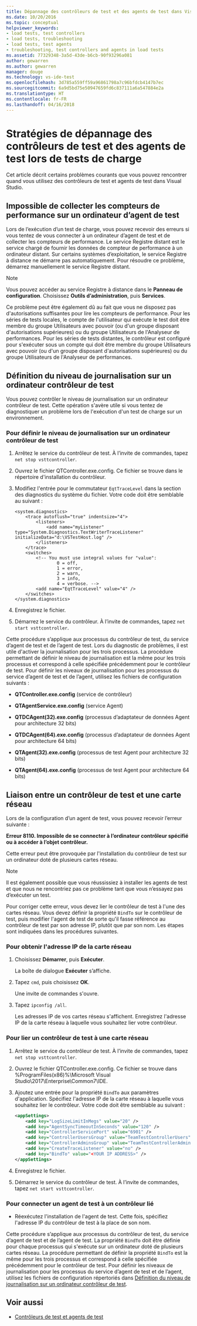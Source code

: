 ```yaml
---
title: Dépannage des contrôleurs de test et des agents de test dans Visual Studio | Microsoft Docs
ms.date: 10/20/2016
ms.topic: conceptual
helpviewer_keywords:
- load tests, test controllers
- load tests, troubleshooting
- load tests, test agents
- troubleshooting, test controllers and agents in load tests
ms.assetid: 77329348-3a5d-43de-b6cb-90f93296a081
author: gewarren
ms.author: gewarren
manager: douge
ms.technology: vs-ide-test
ms.openlocfilehash: 3d785a559ff59a96861798a7c96bfdcb4147b7ec
ms.sourcegitcommit: 6a9d5bd75e50947659fd6c837111a6a547884e2a
ms.translationtype: HT
ms.contentlocale: fr-FR
ms.lasthandoff: 04/16/2018
---
```

# <a name="strategies-for-troubleshooting-test-controllers-and-test-agents-in-load-tests"></a>Stratégies de dépannage des contrôleurs de test et des agents de test lors de tests de charge

Cet article décrit certains problèmes courants que vous pouvez rencontrer quand vous utilisez des contrôleurs de test et agents de test dans Visual Studio.

##  <a name="unable-to-collect-performance-counters-on-test-agent-computer"></a>Impossible de collecter les compteurs de performance sur un ordinateur d’agent de test

 Lors de l’exécution d’un test de charge, vous pouvez recevoir des erreurs si vous tentez de vous connecter à un ordinateur d’agent de test et de collecter les compteurs de performance. Le service Registre distant est le service chargé de fournir les données de compteur de performance à un ordinateur distant. Sur certains systèmes d’exploitation, le service Registre à distance ne démarre pas automatiquement. Pour résoudre ce problème, démarrez manuellement le service Registre distant.

> [!NOTE]
>  Vous pouvez accéder au service Registre à distance dans le **Panneau de configuration**. Choisissez **Outils d’administration**, puis **Services**.

 Ce problème peut être également dû au fait que vous ne disposez pas d'autorisations suffisantes pour lire les compteurs de performance. Pour les séries de tests locales, le compte de l'utilisateur qui exécute le test doit être membre du groupe Utilisateurs avec pouvoir (ou d'un groupe disposant d'autorisations supérieures) ou du groupe Utilisateurs de l'Analyseur de performances. Pour les séries de tests distantes, le contrôleur est configuré pour s'exécuter sous un compte qui doit être membre du groupe Utilisateurs avec pouvoir (ou d'un groupe disposant d'autorisations supérieures) ou du groupe Utilisateurs de l'Analyseur de performances.

## <a name="setting-the-logging-level-on-a-test-controller-computer"></a>Définition du niveau de journalisation sur un ordinateur contrôleur de test
 Vous pouvez contrôler le niveau de journalisation sur un ordinateur contrôleur de test. Cette opération s'avère utile si vous tentez de diagnostiquer un problème lors de l'exécution d'un test de charge sur un environnement.

### <a name="to-set-the-logging-level-on-a-test-controller-computer"></a>Pour définir le niveau de journalisation sur un ordinateur contrôleur de test

1.  Arrêtez le service du contrôleur de test. À l’invite de commandes, tapez `net stop vsttcontroller`.

2.  Ouvrez le fichier QTController.exe.config. Ce fichier se trouve dans le répertoire d'installation du contrôleur.

3.  Modifiez l'entrée pour le commutateur `EqtTraceLevel` dans la section des diagnostics du système du fichier. Votre code doit être semblable au suivant :

    ```
    <system.diagnostics>
        <trace autoflush="true" indentsize="4">
            <listeners>
                <add name="myListener" type="System.Diagnostics.TextWriterTraceListener" initializeData="d:\VSTestHost.log" />
            </listeners>
        </trace>
        <switches>
            <!-- You must use integral values for "value":
                    0 = off,
                    1 = error,
                    2 = warn,
                    3 = info,
                    4 = verbose. -->
            <add name="EqtTraceLevel" value="4" />
        </switches>
    </system.diagnostics>
    ```

4.  Enregistrez le fichier.

5.  Démarrez le service du contrôleur. À l’invite de commandes, tapez `net start vsttcontroller`.

 Cette procédure s’applique aux processus du contrôleur de test, du service d’agent de test et de l’agent de test. Lors du diagnostic de problèmes, il est utile d'activer la journalisation pour les trois processus. La procédure permettant de définir le niveau de journalisation est la même pour les trois processus et correspond à celle spécifiée précédemment pour le contrôleur de test. Pour définir les niveaux de journalisation pour les processus du service d’agent de test et de l’agent, utilisez les fichiers de configuration suivants :

-   **QTController.exe.config** (service de contrôleur)

-   **QTAgentService.exe.config** (service Agent)

-   **QTDCAgent(32).exe.config** (processus d’adaptateur de données Agent pour architecture 32 bits)

-   **QTDCAgent(64).exe.config** (processus d’adaptateur de données Agent pour architecture 64 bits)

-   **QTAgent(32).exe.config** (processus de test Agent pour architecture 32 bits)

-   **QTAgent(64).exe.config** (processus de test Agent pour architecture 64 bits)

## <a name="binding-a-test-controller-to-a-network-adapter"></a>Liaison entre un contrôleur de test et une carte réseau
 Lors de la configuration d’un agent de test, vous pouvez recevoir l’erreur suivante :

 **Erreur 8110. Impossible de se connecter à l’ordinateur contrôleur spécifié ou à accéder à l’objet contrôleur.**

 Cette erreur peut être provoquée par l'installation du contrôleur de test sur un ordinateur doté de plusieurs cartes réseau.

> [!NOTE]
>  Il est également possible que vous réussissiez à installer les agents de test et que nous ne rencontriez pas ce problème tant que vous n’essayez pas d’exécuter un test.

 Pour corriger cette erreur, vous devez lier le contrôleur de test à l'une des cartes réseau. Vous devez définir la propriété `BindTo` sur le contrôleur de test, puis modifier l'agent de test de sorte qu'il fasse référence au contrôleur de test par son adresse IP, plutôt que par son nom. Les étapes sont indiquées dans les procédures suivantes.

### <a name="to-obtain-the-ip-address-of-the-network-adapter"></a>Pour obtenir l'adresse IP de la carte réseau

1.  Choisissez **Démarrer**, puis **Exécuter**.

     La boîte de dialogue **Exécuter** s’affiche.

2.  Tapez `cmd`, puis choisissez **OK**.

     Une invite de commandes s'ouvre.

3.  Tapez `ipconfig /all`.

     Les adresses IP de vos cartes réseau s'affichent. Enregistrez l'adresse IP de la carte réseau à laquelle vous souhaitez lier votre contrôleur.

### <a name="to-bind-a-test-controller-to-a-network-adapter"></a>Pour lier un contrôleur de test à une carte réseau

1.  Arrêtez le service du contrôleur de test. À l’invite de commandes, tapez `net stop vsttcontroller`.

2.  Ouvrez le fichier QTController.exe.config. Ce fichier se trouve dans %ProgramFiles(x86)%\Microsoft Visual Studio\2017\Enterprise\Common7\IDE.

3.  Ajoutez une entrée pour la propriété `BindTo` aux paramètres d'application. Spécifiez l'adresse IP de la carte réseau à laquelle vous souhaitez lier le contrôleur. Votre code doit être semblable au suivant :

    ```xml
    <appSettings>
        <add key="LogSizeLimitInMegs" value="20" />
        <add key="AgentSyncTimeoutInSeconds" value="120" />
        <add key="ControllerServicePort" value="6901" />
        <add key="ControllerUsersGroup" value="TeamTestControllerUsers" />
        <add key="ControllerAdminsGroup" value="TeamTestControllerAdmins" />
        <add key="CreateTraceListener" value="no" />
        <add key="BindTo" value="<YOUR IP ADDRESS>" />
    </appSettings>
    ```

4.  Enregistrez le fichier.

5.  Démarrez le service du contrôleur de test. À l’invite de commandes, tapez `net start vsttcontroller`.

### <a name="to-connect-a-test-agent-to-a-bound-controller"></a>Pour connecter un agent de test à un contrôleur lié

-   Réexécutez l'installation de l'agent de test. Cette fois, spécifiez l'adresse IP du contrôleur de test à la place de son nom.

 Cette procédure s’applique aux processus du contrôleur de test, du service d’agent de test et de l’agent de test. La propriété `BindTo` doit être définie pour chaque processus qui s'exécute sur un ordinateur doté de plusieurs cartes réseau. La procédure permettant de définir la propriété `BindTo` est la même pour les trois processus et correspond à celle spécifiée précédemment pour le contrôleur de test. Pour définir les niveaux de journalisation pour les processus du service d’agent de test et de l’agent, utilisez les fichiers de configuration répertoriés dans [Définition du niveau de journalisation sur un ordinateur contrôleur de test](#Logging).

## <a name="see-also"></a>Voir aussi

- [Contrôleurs de test et agents de test](../test/configure-test-agents-and-controllers-for-load-tests.md)